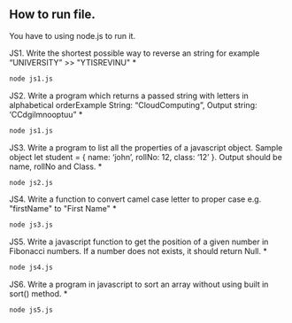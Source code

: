 ## How to run file.

You have to using node.js to run it.

JS1. Write the shortest possible way to reverse an string for example “UNIVERSITY” >> "YTISREVINU" *

```bash
node js1.js
```

JS2. Write a program which returns a passed string with letters in alphabetical orderExample String: “CloudComputing”, Output string: ‘CCdgilmnooptuu” *

```bash
node js1.js
```


JS3. Write a program to list all the properties of a javascript object. Sample object let student = { name: ‘john’, rollNo: 12, class: ‘12’ }. Output should be name, rollNo and Class. *

```bash
node js2.js
```

JS4. Write a function to convert camel case letter to proper case e.g. "firstName" to "First Name" *

```bash
node js3.js
```

JS5. Write a javascript function to get the position of a given number in Fibonacci numbers. If a number does not exists, it should return Null. *

```bash
node js4.js
```

JS6. Write a program in javascript to sort an array without using built in sort() method. *

```bash
node js5.js
```